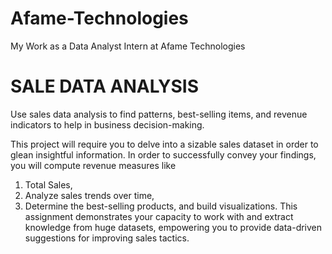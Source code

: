 # Afame-Technologies
My Work as a Data Analyst Intern at Afame Technologies 
# SALE DATA ANALYSIS
Use sales data analysis to find patterns, best-selling items, and revenue indicators to help in business decision-making.

This project will require you to delve into a sizable sales dataset in order to glean insightful information. In order to successfully convey your findings, you will compute revenue measures like
1. Total Sales,
2. Analyze sales trends over time,
3. Determine the best-selling products, and build visualizations.
This assignment demonstrates your capacity to work with and extract knowledge from huge datasets, empowering you to provide data-driven suggestions for improving sales tactics.
